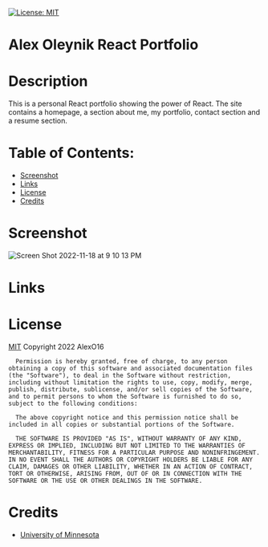 [![License: MIT](https://img.shields.io/badge/License-MIT-yellow.svg)](https://opensource.org/licenses/MIT)
  # Alex Oleynik React Portfolio
  
  # Description
  This is a personal React portfolio showing the power of React. The site contains a homepage, a section about me, my portfolio, contact section and a resume section. 

  # Table of Contents:
  * [Screenshot](#screenshot)
  * [Links](#links)
  * [License](#license)
  * [Credits](#credits)

  # Screenshot
  ![Screen Shot 2022-11-18 at 9 10 13 PM](https://user-images.githubusercontent.com/110851664/202831441-6ba222b2-15ad-479a-a97c-2e3d8f7bad5d.png)

  # Links
  

  # License
  [MIT](https://opensource.org/licenses/MIT)
  Copyright 2022 AlexO16

      Permission is hereby granted, free of charge, to any person obtaining a copy of this software and associated documentation files (the "Software"), to deal in the Software without restriction, including without limitation the rights to use, copy, modify, merge, publish, distribute, sublicense, and/or sell copies of the Software, and to permit persons to whom the Software is furnished to do so, subject to the following conditions:
        
      The above copyright notice and this permission notice shall be included in all copies or substantial portions of the Software.
        
      THE SOFTWARE IS PROVIDED "AS IS", WITHOUT WARRANTY OF ANY KIND, EXPRESS OR IMPLIED, INCLUDING BUT NOT LIMITED TO THE WARRANTIES OF MERCHANTABILITY, FITNESS FOR A PARTICULAR PURPOSE AND NONINFRINGEMENT. IN NO EVENT SHALL THE AUTHORS OR COPYRIGHT HOLDERS BE LIABLE FOR ANY CLAIM, DAMAGES OR OTHER LIABILITY, WHETHER IN AN ACTION OF CONTRACT, TORT OR OTHERWISE, ARISING FROM, OUT OF OR IN CONNECTION WITH THE SOFTWARE OR THE USE OR OTHER DEALINGS IN THE SOFTWARE.

  # Credits
  
  * [University of Minnesota](https://courses.bootcampspot.com/courses/2176/assignments/38769?module_item_id=750659)
